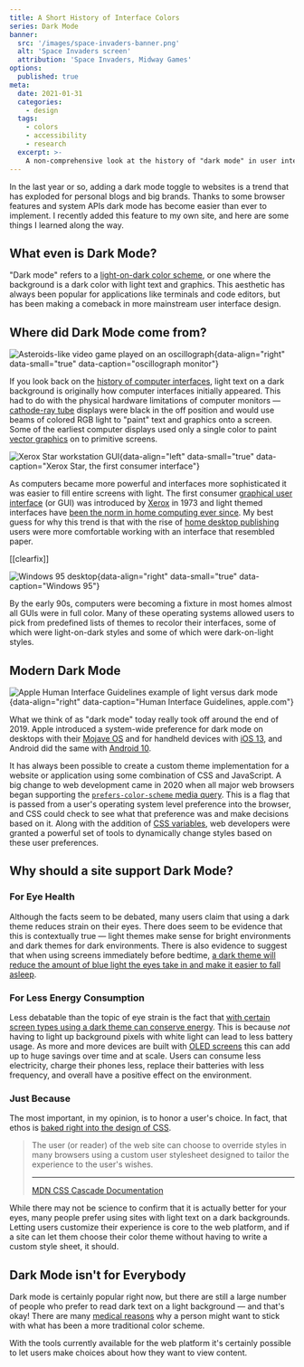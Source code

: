 ```yaml
---
title: A Short History of Interface Colors
series: Dark Mode
banner:
  src: '/images/space-invaders-banner.png'
  alt: 'Space Invaders screen'
  attribution: 'Space Invaders, Midway Games'
options:
  published: true
meta:
  date: 2021-01-31
  categories:
    - design
  tags:
    - colors
    - accessibility
    - research
  excerpt: >-
    A non-comprehensive look at the history of "dark mode" in user interface design.
---
```


In the last year or so, adding a dark mode toggle to websites is a trend that has exploded for personal blogs and big brands. Thanks to some browser features and system APIs dark mode has become easier than ever to implement. I recently added this feature to my own site, and here are some things I learned along the way.

## What even is Dark Mode?

"Dark mode" refers to a [light-on-dark color scheme](https://en.wikipedia.org/wiki/Light-on-dark_color_scheme), or one where the background is a dark color with light text and graphics. This aesthetic has always been popular for applications like terminals and code editors, but has been making a comeback in more mainstream user interface design.

## Where did Dark Mode come from?

![Asteroids-like video game played on an oscillograph](/images/oscillograph-asteroids.jpg){data-align="right" data-small="true" data-caption="oscillograph monitor"}

If you look back on the [history of computer interfaces](https://eyeondesign.aiga.org/a-brief-history-of-dark-mode-from-the-matrix-like-displays-of-the-early-80s-to-today/), light text on a dark background is originally how computer interfaces initially appeared. This had to do with the physical hardware limitations of computer monitors — [cathode-ray tube](https://en.wikipedia.org/wiki/Cathode-ray_tube) displays were black in the off position and would use beams of colored RGB light to "paint" text and graphics onto a screen. Some of the earliest computer displays used only a single color to paint [vector graphics](https://en.wikipedia.org/wiki/Vector_monitor) on to primitive screens.

![Xerox Star workstation GUI](/images/xerox_star_gui.jpg){data-align="left" data-small="true" data-caption="Xerox Star, the first consumer interface"}

As computers became more powerful and interfaces more sophisticated it was easier to fill entire screens with light. The first consumer [graphical user interface](https://en.wikipedia.org/wiki/Graphical_user_interface) (or GUI) was introduced by [Xerox](https://en.wikipedia.org/wiki/PARC_(company)) in 1973 and light themed interfaces have [been the norm in home computing ever since](https://www.webdesignerdepot.com/2009/03/operating-system-interface-design-between-1981-2009/). My best guess for why this trend is that with the rise of [home desktop publishing](https://en.wikipedia.org/wiki/Desktop_publishing) users were more comfortable working with an interface that resembled paper.

[[clearfix]]

![Windows 95 desktop](/images/windows-95-desktop.png){data-align="right" data-small="true" data-caption="Windows 95"}

By the early 90s, computers were becoming a fixture in most homes almost all GUIs were in full color. Many of these operating systems allowed users to pick from predefined lists of themes to recolor their interfaces, some of which were light-on-dark styles and some of which were dark-on-light styles.

## Modern Dark Mode

![Apple Human Interface Guidelines example of light versus dark mode](/images/apple-human-interface-guidelines-light-dark-mode.png){data-align="right" data-caption="Human Interface Guidelines, apple.com"}

What we think of as "dark mode" today really took off around the end of 2019. Apple introduced a system-wide preference for dark mode on desktops with their [Mojave OS](https://en.wikipedia.org/wiki/MacOS_Mojave#User_interface) and for handheld devices with [iOS 13](https://en.wikipedia.org/wiki/IOS_13#User_interface), and Android did the same with [Android 10](https://en.wikipedia.org/wiki/Android_10#User_experience).

It has always been possible to create a custom theme implementation for a website or application using some combination of CSS and JavaScript. A big change to web development came in 2020 when all major web browsers began supporting the [`prefers-color-scheme` media query](https://developer.mozilla.org/en-US/docs/Web/CSS/@media/prefers-color-scheme). This is a flag that is passed from a user's operating system level preference into the browser, and CSS could check to see what that preference was and make decisions based on it. Along with the addition of [CSS variables](https://developer.mozilla.org/en-US/docs/Web/CSS/Using_CSS_custom_properties), web developers were granted a powerful set of tools to dynamically change styles based on these user preferences.

## Why should a site support Dark Mode?

### For Eye Health

Although the facts seem to be debated, many users claim that using a dark theme reduces strain on their eyes. There does seem to be evidence that this is contextually true — light themes make sense for bright environments and dark themes for dark environments. There is also evidence to suggest that when using screens immediately before bedtime, [a dark theme will reduce the amount of blue light the eyes take in and make it easier to fall asleep](https://www.health.harvard.edu/staying-healthy/blue-light-has-a-dark-side).

### For Less Energy Consumption

Less debatable than the topic of eye strain is the fact that [with certain screen types using a dark theme can conserve energy](https://www.ifixit.com/News/16952/does-dark-mode-really-save-battery-on-your-phone). This is because _not_ having to light up background pixels with white light can lead to less battery usage. As more and more devices are built with [OLED screens](https://en.wikipedia.org/wiki/OLED) this can add up to huge savings over time and at scale. Users can consume less electricity, charge their phones less, replace their batteries with less frequency, and overall have a positive effect on the environment.

### Just Because

The most important, in my opinion, is to honor a user's choice. In fact, that ethos is [baked right into the design of CSS](https://developer.mozilla.org/en-US/docs/Web/CSS/Cascade#origin_of_css_declarations).

> The user (or reader) of the web site can choose to override styles in many browsers using a custom user stylesheet designed to tailor the experience to the user's wishes.
> ***
> [MDN CSS Cascade Documentation](https://developer.mozilla.org/en-US/docs/Web/CSS/Cascade#user_stylesheets)

While there may not be science to confirm that it is actually better for your eyes, many people prefer using sites with light text on a dark backgrounds. Letting users customize their experience is core to the web platform, and if a site can let them choose their color theme without having to write a custom style sheet, it should.

## Dark Mode isn't for Everybody

Dark mode is certainly popular right now, but there are still a large number of people who prefer to read dark text on a light background — and that's okay! There are many [medical reasons](https://levelup.gitconnected.com/why-dark-mode-causes-more-accessibility-issues-than-it-solves-d2f8359bb46a) why a person might want to stick with what has been a more traditional color scheme.

With the tools currently available for the web platform it's certainly possible to let users make choices about how they want to view content.
